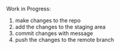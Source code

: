 Work in Progress:

1. make changes to the repo
2. add the changes to the staging area
3. commit changes with message
4. push the changes to the remote branch